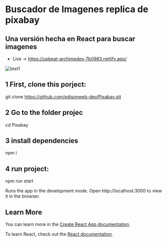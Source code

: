 # Buscador de Imagenes replica de pixabay

## Una versión hecha en React para buscar imagenes 

- Live -> https://upbeat-archimedes-7b0983.netlify.app/

![test1](https://repository-images.githubusercontent.com/323660182/192da080-445d-11eb-983b-0817c50f95c7)


## 1 First, clone this porject:

 git clone https://github.com/edisonweb-dev/Pixabay.git
 
## 2 Go to the folder projec

 cd Pixabay

## 3 install dependencies

 npm i

## 4 run project:

 npm run start

 Runs the app in the development mode.
 Open http://localhost:3000 to view it in the browser.
 
 ## Learn More

You can learn more in the [Create React App documentation](https://facebook.github.io/create-react-app/docs/getting-started).

To learn React, check out the [React documentation](https://reactjs.org/).
